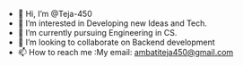 - 👋 Hi, I’m @Teja-450
- 👀 I’m interested in Developing new Ideas and Tech.
- 🌱 I’m currently pursuing Engineering in CS.
- 💞️ I’m looking to collaborate on Backend development
- 📫 How to reach me :My email:   ambatiteja450@gmail.com
  

<!---
Teja-450/Teja-450 is a ✨ special ✨ repository because its `README.md` (this file) appears on your GitHub profile.
You can click the Preview link to take a look at your changes.
--->
